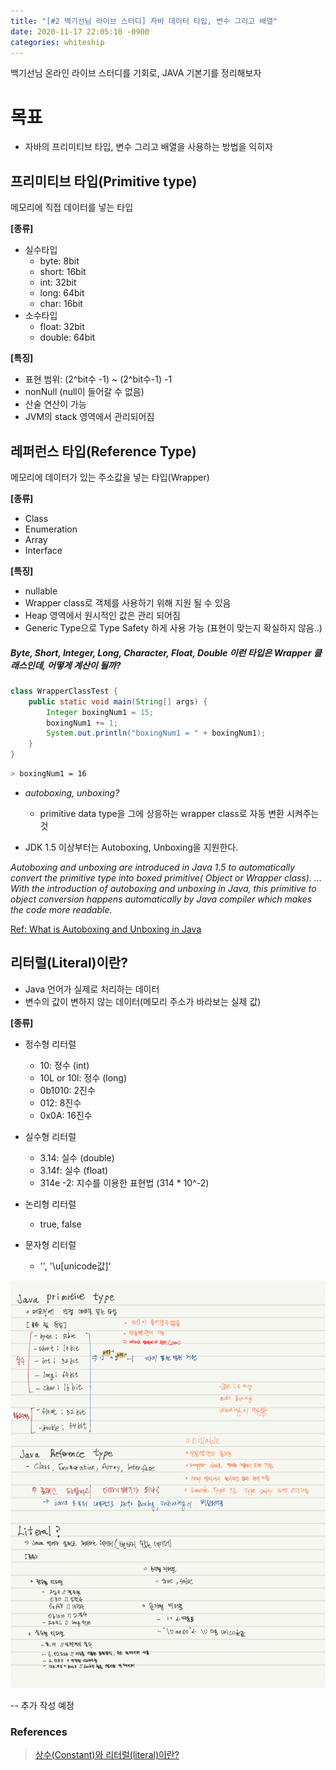 ```yaml
---
title: "[#2 백기선님 라이브 스터디] 자바 데이터 타입, 변수 그리고 배열"
date: 2020-11-17 22:05:10 -0900
categories: whiteship
---
```


백기선님 온라인 라이브 스터디를 기회로, JAVA 기본기를 정리해보자

# 목표
* 자바의 프리미티브 타입, 변수 그리고 배열을 사용하는 방법을 익히자

## 프리미티브 타입(Primitive type)
메모리에 직접 데이터를 넣는 타입

**[종류]**
  - 실수타입
    * byte: 8bit
    * short: 16bit
    * int: 32bit
    * long: 64bit
    * char: 16bit
  - 소수타입
    * float: 32bit
    * double: 64bit


**[특징]**
 * 표현 범위: (2^bit수 -1) ~ (2^bit수-1) -1
 * nonNull (null이 들어갈 수 없음)
 * 산술 연산이 가능
 * JVM의 stack 영역에서 관리되어짐

## 레퍼런스 타입(Reference Type)
메모리에 데이터가 있는 주소값을 넣는 타입(Wrapper)

**[종류]**
 - Class
 - Enumeration
 - Array
 - Interface

**[특징]**
 - nullable
 - Wrapper class로 객체를 사용하기 위해 지원 될 수 있음
 - Heap 영역에서 원시적인 값은 관리 되어짐
 - Generic Type으로 Type Safety 하게 사용 가능 (표현이 맞는지 확실하지 않음..)

##### Byte, Short, Integer, Long, Character, Float, Double 이런 타입은 Wrapper 클래스인데, 어떻게 계산이 될까?
```java
class WrapperClassTest { 
    public static void main(String[] args) {
        Integer boxingNum1 = 15;
        boxingNum1 += 1;
        System.out.println("boxingNum1 = " + boxingNum1);
    }
}
```

```bash
> boxingNum1 = 16
```

 - *autoboxing, unboxing?*
     + primitive data type을 그에 상응하는 wrapper class로 자동 변환 시켜주는 것

 - JDK 1.5 이상부터는 Autoboxing, Unboxing을 지원한다.
     
 *Autoboxing and unboxing are introduced in Java 1.5 to automatically convert the primitive type into boxed primitive( Object or Wrapper class). ... With the introduction of autoboxing and unboxing in Java, this primitive to object conversion happens automatically by Java compiler which makes the code more readable.*
 
[Ref: What is Autoboxing and Unboxing in Java](https://javarevisited.blogspot.com/2012/07/auto-boxing-and-unboxing-in-java-be.html#axzz6dxWlCrdt)


## 리터럴(Literal)이란?
 - Java 언어가 실제로 처리하는 데이터
 - 변수의 값이 변하지 않는 데이터(메모리 주소가 바라보는 실제 값)
 
 **[종류]**
  - 정수형 리터럴
    * 10: 정수 (int)
    * 10L or 10l: 정수 (long)
    * 0b1010: 2진수 
    * 012: 8진수
    * 0x0A: 16진수
 
 - 실수형 리터럴
    * 3.14: 실수 (double)
    * 3.14f: 실수 (float)
    * 314e -2: 지수를 이용한 표현법 (314 * 10^-2)
 
 - 논리형 리터럴 
    * true, false
    
 - 문자형 리터럴
    * '', '\u[unicode값]'
    
<img src="/assets/images/whiteship_java_2.1.png">

-- 추가 작성 예정

### References
> [상수(Constant)와 리터럴(literal)이란?](https://mommoo.tistory.com/14)
> 
